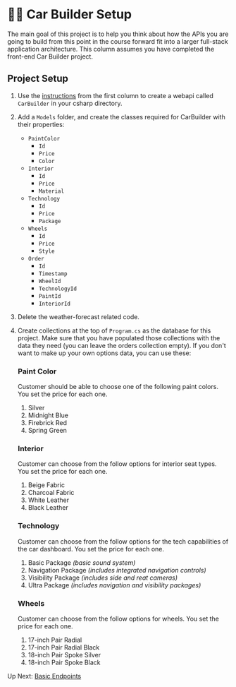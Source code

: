# 🚙🚗 Car Builder Setup
The main goal of this project is to help you think about how the APIs you are going to build from this point in the course forward fit into a larger full-stack application architecture. This column assumes you have completed the front-end Car Builder project.

## Project Setup
1. Use the [instructions](./web-api-setup.md) from the first column to create a webapi called `CarBuilder` in your csharp directory. 
1. Add a `Models` folder, and create the classes required for CarBuilder with their properties:
    - `PaintColor`
        - `Id`
        - `Price`
        - `Color`
    - `Interior`
        - `Id`
        - `Price`
        - `Material`
    - `Technology`
        - `Id`
        - `Price`
        - `Package`
    - `Wheels`
        - `Id`
        - `Price`
        - `Style`
    - `Order`
        - `Id`
        - `Timestamp`
        - `WheelId`
        - `TechnologyId`
        - `PaintId`
        - `InteriorId`
1. Delete the weather-forecast related code.  
1. Create collections at the top of `Program.cs` as the database for this project. Make sure that you have populated those collections with the data they need (you can leave the orders collection empty). If you don't want to make up your own options data, you can use these:
    ### Paint Color

    Customer should be able to choose one of the following paint colors. You set the price for each one.

    1. Silver
    1. Midnight Blue
    1. Firebrick Red
    1. Spring Green

    ### Interior

    Customer can choose from the follow options for interior seat types. You set the price for each one.

    1. Beige Fabric
    1. Charcoal Fabric
    1. White Leather
    1. Black Leather

    ### Technology

    Customer can choose from the follow options for the tech capabilities of the car dashboard. You set the price for each one.

    1. Basic Package _(basic sound system)_
    1. Navigation Package _(includes integrated navigation controls)_
    1. Visibility Package _(includes side and reat cameras)_
    1. Ultra Package _(includes navigation and visibility packages)_

    ### Wheels

    Customer can choose from the follow options for wheels. You set the price for each one.

    1. 17-inch Pair Radial
    1. 17-inch Pair Radial Black
    1. 18-inch Pair Spoke Silver
    1. 18-inch Pair Spoke Black

Up Next: [Basic Endpoints](./car-builder-basic-endpoints.md)
